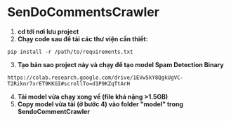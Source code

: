 # SenDoCommentsCrawler
1. **cd tới nơi lưu project**
2. **Chạy code sau để tải các thư viện cần thiết:**
~~~
pip install -r /path/to/requirements.txt
~~~
3. **Tạo bản sao project này và chạy để tạo model Spam Detection Binary**
~~~
https://colab.research.google.com/drive/1EVw5kY8QgkUgVC-T2Riknr7xrET9KKGI#scrollTo=d1P9KZqTtArH
~~~
4. **Tải model vừa chạy xong về (file khá nặng >1.5GB)**
5. **Copy model vừa tải (ở bước 4) vào folder "model" trong SendoCommentCrawler**
